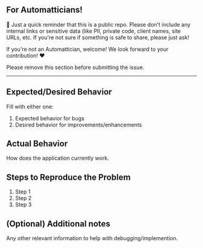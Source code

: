 ## For Automatticians!

:wave: Just a quick reminder that this is a public repo. Please don't include any internal links or sensitive data (like PII, private code, client names, site URLs, etc. If you're not sure if something is safe to share, please just ask!

If you're not an Automattician, welcome! We look forward to your contribution! :heart:

Please remove this section before submitting the issue.

---

## Expected/Desired Behavior

Fill with either one:

1. Expected behavior for bugs
1. Desired behavior for improvements/enhancements

## Actual Behavior

How does the application currently work.

## Steps to Reproduce the Problem

1. Step 1
1. Step 2
1. Step 3

## (Optional) Additional notes

Any other relevant information to help with debugging/implemention.
